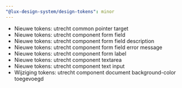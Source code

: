 ```yaml
---
"@lux-design-system/design-tokens": minor
---
```



- Nieuwe tokens: utrecht common pointer target
- Nieuwe tokens: utrecht component form field
- Nieuwe tokens: utrecht component form field description
- Nieuwe tokens: utrecht component form field error message
- Nieuwe tokens: utrecht component form label
- Nieuwe tokens: utrecht component textarea
- Nieuwe tokens: utrecht component text input
- Wijziging tokens: utrecht component document background-color toegevoegd
